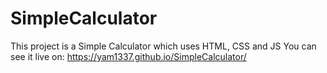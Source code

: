 # SimpleCalculator
This project is a Simple Calculator which uses HTML, CSS and JS
You can see it live on:
https://yam1337.github.io/SimpleCalculator/